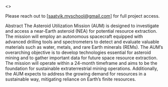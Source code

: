 <<permission required>> 

Please reach out to [saatvik.myschool@gmail.com] for full project access.

Abstract
The Asteroid Utilization Mission (AUM) is designed to investigate and access a near-Earth asteroid (NEA) for potential resource extraction. The mission will employ an autonomous spacecraft equipped with advanced drilling tools and spectrometers to detect and evaluate valuable materials such as water, metals, and rare Earth minerals (REMs). The AUM’s overarching objective is to develop technologies essential for asteroid mining and to gather important data for future space resource extraction. The mission will operate within a 24-month timeframe and aims to be the foundation for sustainable extraterrestrial mining operations. Additionally, the AUM expects to address the growing demand for resources in a sustainable way, mitigating reliance on Earth’s finite resources.
